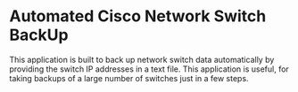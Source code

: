 # Automated Cisco Network Switch BackUp
This application is built to back up network switch data automatically by providing the switch IP addresses in a text file.
This application is useful, for taking backups of a large number of switches just in a few steps.
